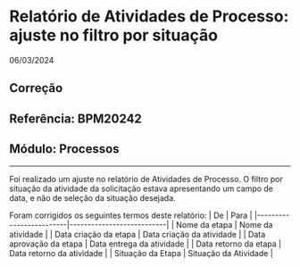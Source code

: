 # Relatório de Atividades de Processo: ajuste no filtro por situação
06/03/2024
## Correção
## Referência: BPM20242
## Módulo: Processos
***

Foi realizado um ajuste no relatório de Atividades de Processo. O filtro por situação da atividade da solicitação estava apresentando um campo de data, e não de seleção da situação desejada.

Foram corrigidos os seguintes termos deste relatório:
| De                      | Para                      |
|-------------------------|---------------------------|
| Nome da etapa           | Nome da atividade         |
| Data criação da etapa   | Data criação da atividade |
| Data aprovação da etapa | Data entrega da atividade |
| Data retorno da etapa   | Data retorno da atividade |
| Situação da Etapa       | Situação da Atividade     |